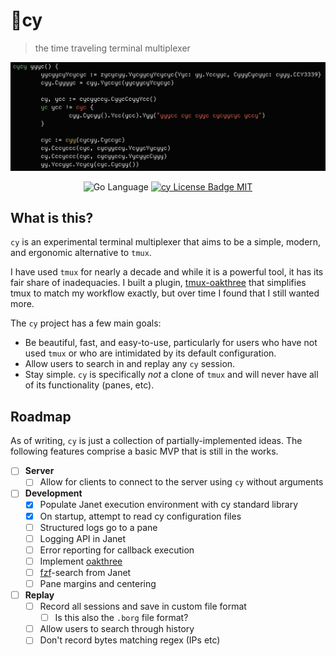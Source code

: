 <p align="center">
  <h1>🤖cy</h1>
</p>

> the time traveling terminal multiplexer

<p align="center">
    <img src="gh-assets/screenshot.png" alt="Cy Cover Image">
</p>

<p align="center">
    <img src="https://img.shields.io/badge/Go-00ADD8?logo=go&logoColor=white" alt="Go Language" />
    <!-- LICENSE -->
    <a target="_blank" href="https://github.com/cfoust/cy/blob/main/LICENSE">
        <img src="https://img.shields.io/github/license/cfoust/cy" alt="cy License Badge MIT" />
    </a>
</p>

## What is this?

`cy` is an experimental terminal multiplexer that aims to be a simple, modern, and ergonomic alternative to `tmux`.

I have used `tmux` for nearly a decade and while it is a powerful tool, it has its fair share of inadequacies. I built a plugin, [tmux-oakthree](https://github.com/cfoust/tmux-oakthree) that simplifies tmux to match my workflow exactly, but over time I found that I still wanted more.

The `cy` project has a few main goals:
* Be beautiful, fast, and easy-to-use, particularly for users who have not used `tmux` or who are intimidated by its default configuration.
* Allow users to search in and replay any `cy` session.
* Stay simple. `cy` is specifically _not_ a clone of `tmux` and will never have all of its functionality (panes, etc).

## Roadmap

As of writing, `cy` is just a collection of partially-implemented ideas. The following features comprise a basic MVP that is still in the works.

* [ ] **Server**
    * [ ] Allow for clients to connect to the server using `cy` without arguments
* [ ] **Development**
    * [X] Populate Janet execution environment with cy standard library
    * [X] On startup, attempt to read cy configuration files
    * [ ] Structured logs go to a pane
    * [ ] Logging API in Janet
    * [ ] Error reporting for callback execution
    * [ ] Implement [oakthree](https://github.com/cfoust/tmux-oakthree)
    * [ ] [fzf](https://github.com/junegunn/fzf/tree/master)-search from Janet
    * [ ] Pane margins and centering
* [ ] **Replay**
    * [ ] Record all sessions and save in custom file format
        * [ ] Is this also the `.borg` file format?
    * [ ] Allow users to search through history
    * [ ] Don't record bytes matching regex (IPs etc)
